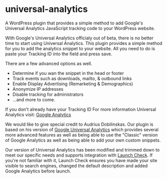 universal-analytics
===================

A WordPress plugin that provides a simple method to add Google's Universal Analytics JavaScript tracking code to your WordPress website.

With Google's Universal Analytics officialy out of beta, there is no better time to start using Universal Analytics.  This plugin provides a simple method for you to add the analytics snippet to your website.  All you need to do is paste your Tracking ID into the field and press save.

There are a few advanced options as well.

* Determine if you wan the snippet in the head or footer
* Track events such as downloads, mailto, & outbound links
* Enable Display Advertising (Remarketing & Demographics)
* Anonymize IP addresses
* Disable tracking for administrators
* ...and more to come.

If you don't already have your Tracking ID For more information Universal Analytics visit: [Google Analytics](http://www.google.com/analytics)

We would like to give special credit to Audrius Dobilinskas.  Our plugin is based on his version of [Google Universal Analytics](http://wordpress.org/plugins/google-universal-analytics) which provides several more advanced features as well as being able to use the "Classic" version of Google Analytics as well as being able to add your own custom snippets.  

Our version of Universal Analytics has been modified and trimmed down to meet our specific needs and supports integration with [Launch Check](http://wordpress.org/plugins/launch-check).  If you're not familiar with it, Launch Check ensures you have made your site visible to search engines, changed the default description and added Google Analytics before launch.